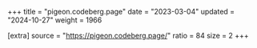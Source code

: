 +++
title = "pigeon.codeberg.page"
date = "2023-03-04"
updated = "2024-10-27"
weight = 1966

[extra]
source = "https://pigeon.codeberg.page/"
ratio = 84
size = 2
+++
